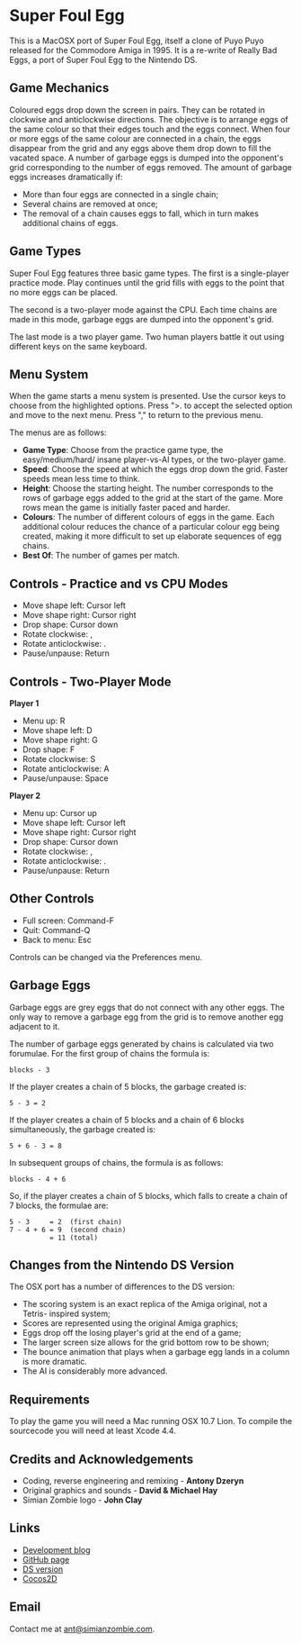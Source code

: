 Super Foul Egg
==============

This is a MacOSX port of Super Foul Egg, itself a clone of Puyo Puyo released
for the Commodore Amiga in 1995.  It is a re-write of Really Bad Eggs, a port of
Super Foul Egg to the Nintendo DS.


Game Mechanics
--------------

Coloured eggs drop down the screen in pairs.  They can be rotated in clockwise
and anticlockwise directions.  The objective is to arrange eggs of the same
colour so that their edges touch and the eggs connect.  When four or more eggs
of the same colour are connected in a chain, the eggs disappear from the grid
and any eggs above them drop down to fill the vacated space.  A number of
garbage eggs is dumped into the opponent's grid corresponding to the number of
eggs removed.  The amount of garbage eggs increases dramatically if:

 - More than four eggs are connected in a single chain;
 - Several chains are removed at once;
 - The removal of a chain causes eggs to fall, which in turn makes additional
   chains of eggs.


Game Types
----------

Super Foul Egg features three basic game types.  The first is a single-player
practice mode.  Play continues until the grid fills with eggs to the point that
no more eggs can be placed.

The second is a two-player mode against the CPU.  Each time chains are made in
this mode, garbage eggs are dumped into the opponent's grid.

The last mode is a two player game.  Two human players battle it out using
different keys on the same keyboard.


Menu System
-----------

When the game starts a menu system is presented.  Use the cursor keys to choose
from the highlighted options.  Press ">. to accept the selected option and move
to the next menu.  Press "," to return to the previous menu.

The menus are as follows:

 - **Game Type**: Choose from the practice game type, the easy/medium/hard/
   insane player-vs-AI types, or the two-player game.
 - **Speed**: Choose the speed at which the eggs drop down the grid.  Faster
   speeds mean less time to think.
 - **Height**: Choose the starting height.  The number corresponds to the rows
   of garbage eggs added to the grid at the start of the game.  More rows mean
   the game is initially faster paced and harder.
 - **Colours**: The number of different colours of eggs in the game.  Each
   additional colour reduces the chance of a particular colour egg being
   created, making it more difficult to set up elaborate sequences of egg
   chains.
 - **Best Of**: The number of games per match.


Controls - Practice and vs CPU Modes
------------------------------------

 * Move shape left:            Cursor left
 * Move shape right:           Cursor right
 * Drop shape:                 Cursor down
 * Rotate clockwise:           ,
 * Rotate anticlockwise:       .
 * Pause/unpause:              Return


Controls - Two-Player Mode
--------------------------

**Player 1**

 * Menu up:                    R
 * Move shape left:            D
 * Move shape right:           G
 * Drop shape:                 F
 * Rotate clockwise:           S
 * Rotate anticlockwise:       A
 * Pause/unpause:              Space

**Player 2**

 * Menu up:                    Cursor up
 * Move shape left:            Cursor left
 * Move shape right:           Cursor right
 * Drop shape:                 Cursor down
 * Rotate clockwise:           ,
 * Rotate anticlockwise:       .
 * Pause/unpause:              Return


Other Controls
--------------

 * Full screen:                Command-F
 * Quit:                       Command-Q
 * Back to menu:               Esc


Controls can be changed via the Preferences menu.


Garbage Eggs
------------

Garbage eggs are grey eggs that do not connect with any other eggs.  The only
way to remove a garbage egg from the grid is to remove another egg adjacent to
it.

The number of garbage eggs generated by chains is calculated via two forumulae.
For the first group of chains the formula is:

    blocks - 3

If the player creates a chain of 5 blocks, the garbage created is:

    5 - 3 = 2

If the player creates a chain of 5 blocks and a chain of 6 blocks
simultaneously, the garbage created is:

    5 + 6 - 3 = 8

In subsequent groups of chains, the formula is as follows:

    blocks - 4 + 6

So, if the player creates a chain of 5 blocks, which falls to create a chain of
7 blocks, the formulae are:

    5 - 3     = 2  (first chain)
    7 - 4 + 6 = 9  (second chain)
              = 11 (total)


Changes from the Nintendo DS Version
------------------------------------

The OSX port has a number of differences to the DS version:

 * The scoring system is an exact replica of the Amiga original, not a Tetris-
   inspired system;
 * Scores are represented using the original Amiga graphics;
 * Eggs drop off the losing player's grid at the end of a game;
 * The larger screen size allows for the grid bottom row to be shown;
 * The bounce animation that plays when a garbage egg lands in a column is more
   dramatic.
 * The AI is considerably more advanced.


Requirements
------------

To play the game you will need a Mac running OSX 10.7 Lion.  To compile the
sourcecode you will need at least Xcode 4.4.


Credits and Acknowledgements
----------------------------

 - Coding, reverse engineering and remixing        - **Antony Dzeryn**
 - Original graphics and sounds                    - **David & Michael Hay**
 - Simian Zombie logo                              - **John Clay**


Links
-----

 - [Development blog][1]
 - [GitHub page][2]
 - [DS version][3]
 - [Cocos2D][4]

  [1]: http://simianzombie.com
  [2]: https://github.com/ant512/SuperFoulEgg
  [3]: https://github.com/ant512/ReallyBadEggs
  [4]: http://www.cocos2d-iphone.org


Email
-----

  Contact me at <ant@simianzombie.com>.